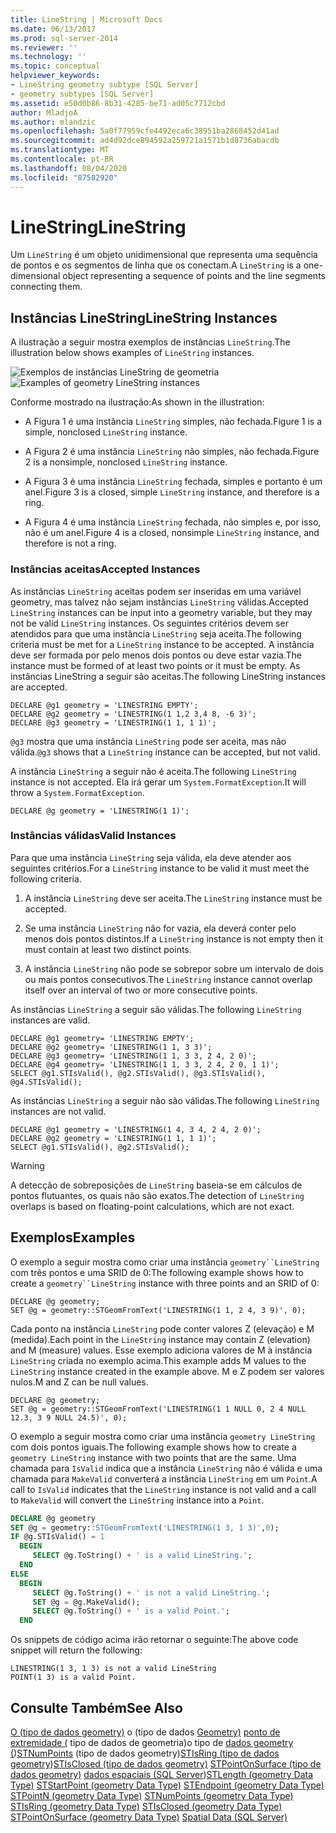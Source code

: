 ```yaml
---
title: LineString | Microsoft Docs
ms.date: 06/13/2017
ms.prod: sql-server-2014
ms.reviewer: ''
ms.technology: ''
ms.topic: conceptual
helpviewer_keywords:
- LineString geometry subtype [SQL Server]
- geometry subtypes [SQL Server]
ms.assetid: e50d0b86-8b31-4285-be71-ad05c7712cbd
author: MladjoA
ms.author: mlandzic
ms.openlocfilehash: 5a0f77959cfe4492eca6c38951ba2868452d41ad
ms.sourcegitcommit: ad4d92dce894592a259721a1571b1d8736abacdb
ms.translationtype: MT
ms.contentlocale: pt-BR
ms.lasthandoff: 08/04/2020
ms.locfileid: "87582920"
---
```

# <a name="linestring"></a><span data-ttu-id="6b318-102">LineString</span><span class="sxs-lookup"><span data-stu-id="6b318-102">LineString</span></span>
  <span data-ttu-id="6b318-103">Um `LineString` é um objeto unidimensional que representa uma sequência de pontos e os segmentos de linha que os conectam.</span><span class="sxs-lookup"><span data-stu-id="6b318-103">A `LineString` is a one-dimensional object representing a sequence of points and the line segments connecting them.</span></span>

## <a name="linestring-instances"></a><span data-ttu-id="6b318-104">Instâncias LineString</span><span class="sxs-lookup"><span data-stu-id="6b318-104">LineString Instances</span></span>
 <span data-ttu-id="6b318-105">A ilustração a seguir mostra exemplos de instâncias `LineString`.</span><span class="sxs-lookup"><span data-stu-id="6b318-105">The illustration below shows examples of `LineString` instances.</span></span>

 <span data-ttu-id="6b318-106">![Exemplos de instâncias LineString de geometria](../../database-engine/media/linestring.gif "Exemplos de instâncias LineString de geometria")</span><span class="sxs-lookup"><span data-stu-id="6b318-106">![Examples of geometry LineString instances](../../database-engine/media/linestring.gif "Examples of geometry LineString instances")</span></span>

 <span data-ttu-id="6b318-107">Conforme mostrado na ilustração:</span><span class="sxs-lookup"><span data-stu-id="6b318-107">As shown in the illustration:</span></span>

-   <span data-ttu-id="6b318-108">A Figura 1 é uma instância `LineString` simples, não fechada.</span><span class="sxs-lookup"><span data-stu-id="6b318-108">Figure 1 is a simple, nonclosed `LineString` instance.</span></span>

-   <span data-ttu-id="6b318-109">A Figura 2 é uma instância `LineString` não simples, não fechada.</span><span class="sxs-lookup"><span data-stu-id="6b318-109">Figure 2 is a nonsimple, nonclosed `LineString` instance.</span></span>

-   <span data-ttu-id="6b318-110">A Figura 3 é uma instância `LineString` fechada, simples e portanto é um anel.</span><span class="sxs-lookup"><span data-stu-id="6b318-110">Figure 3 is a closed, simple `LineString` instance, and therefore is a ring.</span></span>

-   <span data-ttu-id="6b318-111">A Figura 4 é uma instância `LineString` fechada, não simples e, por isso, não é um anel.</span><span class="sxs-lookup"><span data-stu-id="6b318-111">Figure 4 is a closed, nonsimple `LineString` instance, and therefore is not a ring.</span></span>

### <a name="accepted-instances"></a><span data-ttu-id="6b318-112">Instâncias aceitas</span><span class="sxs-lookup"><span data-stu-id="6b318-112">Accepted Instances</span></span>
 <span data-ttu-id="6b318-113">As instâncias `LineString` aceitas podem ser inseridas em uma variável geometry, mas talvez não sejam instâncias `LineString` válidas.</span><span class="sxs-lookup"><span data-stu-id="6b318-113">Accepted `LineString` instances can be input into a geometry variable, but they may not be valid `LineString` instances.</span></span> <span data-ttu-id="6b318-114">Os seguintes critérios devem ser atendidos para que uma instância `LineString` seja aceita.</span><span class="sxs-lookup"><span data-stu-id="6b318-114">The following criteria must be met for a `LineString` instance to be accepted.</span></span> <span data-ttu-id="6b318-115">A instância deve ser formada por pelo menos dois pontos ou deve estar vazia.</span><span class="sxs-lookup"><span data-stu-id="6b318-115">The instance must be formed of at least two points or it must be empty.</span></span> <span data-ttu-id="6b318-116">As instâncias LineString a seguir são aceitas.</span><span class="sxs-lookup"><span data-stu-id="6b318-116">The following LineString instances are accepted.</span></span>

```
DECLARE @g1 geometry = 'LINESTRING EMPTY';
DECLARE @g2 geometry = 'LINESTRING(1 1,2 3,4 8, -6 3)';
DECLARE @g3 geometry = 'LINESTRING(1 1, 1 1)';
```

 <span data-ttu-id="6b318-117">`@g3` mostra que uma instância `LineString` pode ser aceita, mas não válida.</span><span class="sxs-lookup"><span data-stu-id="6b318-117">`@g3` shows that a `LineString` instance can be accepted, but not valid.</span></span>

 <span data-ttu-id="6b318-118">A instância `LineString` a seguir não é aceita.</span><span class="sxs-lookup"><span data-stu-id="6b318-118">The following `LineString` instance is not accepted.</span></span> <span data-ttu-id="6b318-119">Ela irá gerar um `System.FormatException`.</span><span class="sxs-lookup"><span data-stu-id="6b318-119">It will throw a `System.FormatException`.</span></span>

```
DECLARE @g geometry = 'LINESTRING(1 1)';
```

### <a name="valid-instances"></a><span data-ttu-id="6b318-120">Instâncias válidas</span><span class="sxs-lookup"><span data-stu-id="6b318-120">Valid Instances</span></span>
 <span data-ttu-id="6b318-121">Para que uma instância `LineString` seja válida, ela deve atender aos seguintes critérios.</span><span class="sxs-lookup"><span data-stu-id="6b318-121">For a `LineString` instance to be valid it must meet the following criteria.</span></span>

1.  <span data-ttu-id="6b318-122">A instância `LineString` deve ser aceita.</span><span class="sxs-lookup"><span data-stu-id="6b318-122">The `LineString` instance must be accepted.</span></span>

2.  <span data-ttu-id="6b318-123">Se uma instância `LineString` não for vazia, ela deverá conter pelo menos dois pontos distintos.</span><span class="sxs-lookup"><span data-stu-id="6b318-123">If a `LineString` instance is not empty then it must contain at least two distinct points.</span></span>

3.  <span data-ttu-id="6b318-124">A instância `LineString` não pode se sobrepor sobre um intervalo de dois ou mais pontos consecutivos.</span><span class="sxs-lookup"><span data-stu-id="6b318-124">The `LineString` instance cannot overlap itself over an interval of two or more consecutive points.</span></span>

 <span data-ttu-id="6b318-125">As instâncias `LineString` a seguir são válidas.</span><span class="sxs-lookup"><span data-stu-id="6b318-125">The following `LineString` instances are valid.</span></span>

```
DECLARE @g1 geometry= 'LINESTRING EMPTY';
DECLARE @g2 geometry= 'LINESTRING(1 1, 3 3)';
DECLARE @g3 geometry= 'LINESTRING(1 1, 3 3, 2 4, 2 0)';
DECLARE @g4 geometry= 'LINESTRING(1 1, 3 3, 2 4, 2 0, 1 1)';
SELECT @g1.STIsValid(), @g2.STIsValid(), @g3.STIsValid(), @g4.STIsValid();

```

 <span data-ttu-id="6b318-126">As instâncias `LineString` a seguir não são válidas.</span><span class="sxs-lookup"><span data-stu-id="6b318-126">The following `LineString` instances are not valid.</span></span>

```
DECLARE @g1 geometry = 'LINESTRING(1 4, 3 4, 2 4, 2 0)';
DECLARE @g2 geometry = 'LINESTRING(1 1, 1 1)';
SELECT @g1.STIsValid(), @g2.STIsValid();
```

> [!WARNING]
>  <span data-ttu-id="6b318-127">A detecção de sobreposições de `LineString` baseia-se em cálculos de pontos flutuantes, os quais não são exatos.</span><span class="sxs-lookup"><span data-stu-id="6b318-127">The detection of `LineString` overlaps is based on floating-point calculations, which are not exact.</span></span>

## <a name="examples"></a><span data-ttu-id="6b318-128">Exemplos</span><span class="sxs-lookup"><span data-stu-id="6b318-128">Examples</span></span>
 <span data-ttu-id="6b318-129">O exemplo a seguir mostra como criar uma instância `geometry``LineString` com três pontos e uma SRID de 0:</span><span class="sxs-lookup"><span data-stu-id="6b318-129">The following example shows how to create a `geometry``LineString` instance with three points and an SRID of 0:</span></span>

```
DECLARE @g geometry;
SET @g = geometry::STGeomFromText('LINESTRING(1 1, 2 4, 3 9)', 0);
```

 <span data-ttu-id="6b318-130">Cada ponto na instância `LineString` pode conter valores Z (elevação) e M (medida).</span><span class="sxs-lookup"><span data-stu-id="6b318-130">Each point in the `LineString` instance may contain Z (elevation) and M (measure) values.</span></span> <span data-ttu-id="6b318-131">Esse exemplo adiciona valores de M à instância `LineString` criada no exemplo acima.</span><span class="sxs-lookup"><span data-stu-id="6b318-131">This example adds M values to the `LineString` instance created in the example above.</span></span> <span data-ttu-id="6b318-132">M e Z podem ser valores nulos.</span><span class="sxs-lookup"><span data-stu-id="6b318-132">M and Z can be null values.</span></span>

```
DECLARE @g geometry;
SET @g = geometry::STGeomFromText('LINESTRING(1 1 NULL 0, 2 4 NULL 12.3, 3 9 NULL 24.5)', 0);
```

 <span data-ttu-id="6b318-133">O exemplo a seguir mostra como criar uma instância `geometry LineString` com dois pontos iguais.</span><span class="sxs-lookup"><span data-stu-id="6b318-133">The following example shows how to create a `geometry LineString` instance with two points that are the same.</span></span> <span data-ttu-id="6b318-134">Uma chamada para `IsValid` indica que a instância `LineString` não é válida e uma chamada para `MakeValid` converterá a instância `LineString` em um `Point`.</span><span class="sxs-lookup"><span data-stu-id="6b318-134">A call to `IsValid` indicates that the `LineString` instance is not valid and a call to `MakeValid` will convert the `LineString` instance into a `Point`.</span></span>

```sql
DECLARE @g geometry
SET @g = geometry::STGeomFromText('LINESTRING(1 3, 1 3)',0);
IF @g.STIsValid() = 1
  BEGIN
     SELECT @g.ToString() + ' is a valid LineString.';  
  END
ELSE
  BEGIN
     SELECT @g.ToString() + ' is not a valid LineString.';
     SET @g = @g.MakeValid();
     SELECT @g.ToString() + ' is a valid Point.';  
  END

```

 <span data-ttu-id="6b318-135">Os snippets de código acima irão retornar o seguinte:</span><span class="sxs-lookup"><span data-stu-id="6b318-135">The above code snippet will return the following:</span></span>

```
LINESTRING(1 3, 1 3) is not a valid LineString
POINT(1 3) is a valid Point.
```

## <a name="see-also"></a><span data-ttu-id="6b318-136">Consulte Também</span><span class="sxs-lookup"><span data-stu-id="6b318-136">See Also</span></span>
 <span data-ttu-id="6b318-137">[O &#40;tipo de dados geometry&#41;](/sql/t-sql/spatial-geometry/stlength-geometry-data-type) o &#40;tipo de dados [Geometry&#41;](/sql/t-sql/spatial-geometry/ststartpoint-geometry-data-type) [ponto de extremidade &#40;](/sql/t-sql/spatial-geometry/stendpoint-geometry-data-type) tipo de dados de geometria&#41;o tipo de [dados geometry &#40;](/sql/t-sql/spatial-geometry/stpointn-geometry-data-type)&#41;[STNumPoints](/sql/t-sql/spatial-geometry/stnumpoints-geometry-data-type) &#40;tipo de dados geometry&#41;[STIsRing &#40;tipo de dados geometry](/sql/t-sql/spatial-geometry/stisring-geometry-data-type)&#41;[STIsClosed &#40;tipo de dados geometry&#41;](/sql/t-sql/spatial-geometry/stisclosed-geometry-data-type) [STPointOnSurface &#40;tipo de dados geometry&#41;](/sql/t-sql/spatial-geometry/stpointonsurface-geometry-data-type) [dados espaciais &#40;SQL Server](../spatial/spatial-data-sql-server.md)&#41;</span><span class="sxs-lookup"><span data-stu-id="6b318-137">[STLength &#40;geometry Data Type&#41;](/sql/t-sql/spatial-geometry/stlength-geometry-data-type) [STStartPoint &#40;geometry Data Type&#41;](/sql/t-sql/spatial-geometry/ststartpoint-geometry-data-type) [STEndpoint &#40;geometry Data Type&#41;](/sql/t-sql/spatial-geometry/stendpoint-geometry-data-type) [STPointN &#40;geometry Data Type&#41;](/sql/t-sql/spatial-geometry/stpointn-geometry-data-type) [STNumPoints &#40;geometry Data Type&#41;](/sql/t-sql/spatial-geometry/stnumpoints-geometry-data-type) [STIsRing &#40;geometry Data Type&#41;](/sql/t-sql/spatial-geometry/stisring-geometry-data-type) [STIsClosed &#40;geometry Data Type&#41;](/sql/t-sql/spatial-geometry/stisclosed-geometry-data-type) [STPointOnSurface &#40;geometry Data Type&#41;](/sql/t-sql/spatial-geometry/stpointonsurface-geometry-data-type) [Spatial Data &#40;SQL Server&#41;](../spatial/spatial-data-sql-server.md)</span></span>


